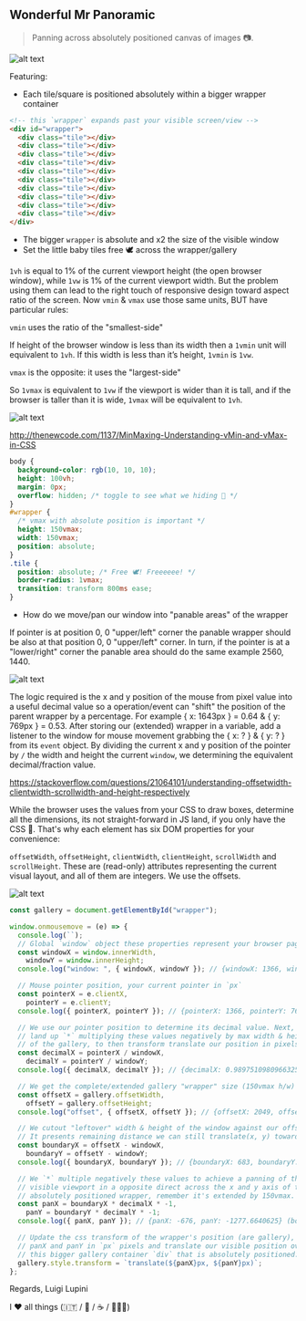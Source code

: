 ## Wonderful Mr Panoramic

> Panning across absolutely positioned canvas of images 📷.

![alt text](./capture.png)

Featuring:

- Each tile/square is positioned absolutely within a bigger wrapper container

```html
<!-- this `wrapper` expands past your visible screen/view -->
<div id="wrapper">
  <div class="tile"></div>
  <div class="tile"></div>
  <div class="tile"></div>
  <div class="tile"></div>
  <div class="tile"></div>
  <div class="tile"></div>
  <div class="tile"></div>
  <div class="tile"></div>
  <div class="tile"></div>
  <div class="tile"></div>
</div>
```

- The bigger `wrapper` is absolute and x2 the size of the visible window
- Set the little baby tiles free 🕊️ across the wrapper/gallery

`1vh` is equal to 1% of the current viewport height (the open browser window),
while `1vw` is 1% of the current viewport width. But the problem using them can
lead to the right touch of responsive design toward aspect ratio of the screen.
Now `vmin` & `vmax` use those same units, BUT have particular rules:

`vmin` uses the ratio of the "smallest-side"

If height of the browser window is less than its width then a `1vmin` unit will
equivalent to `1vh`. If this width is less than it’s height, `1vmin` is `1vw`.

`vmax` is the opposite: it uses the "largest-side"

So `1vmax` is equivalent to `1vw` if the viewport is wider than it is tall, and
if the browser is taller than it is wide, `1vmax` will be equivalent to `1vh`.

![alt text](./assets/vmin-and-vmax.png)

http://thenewcode.com/1137/MinMaxing-Understanding-vMin-and-vMax-in-CSS

```css
body {
  background-color: rgb(10, 10, 10);
  height: 100vh;
  margin: 0px;
  overflow: hidden; /* toggle to see what we hiding 🤫 */
}
#wrapper {
  /* vmax with absolute position is important */
  height: 150vmax;
  width: 150vmax;
  position: absolute;
}
.tile {
  position: absolute; /* Free 🕊️! Freeeeee! */
  border-radius: 1vmax;
  transition: transform 800ms ease;
}
```

- How do we move/pan our window into "panable areas" of the wrapper

If pointer is at position 0, 0 "upper/left" corner the panable wrapper should be
also at that position 0, 0 "upper/left" corner. In turn, if the pointer is at a
"lower/right" corner the panable area should do the same example 2560, 1440.

![alt text](./assets/panning.png)

The logic required is the x and y position of the mouse from pixel value into a
useful decimal value so a operation/event can "shift" the position of the parent
wrapper by a percentage. For example { x: 1643px } = 0.64 & { y: 769px } = 0.53.
After storing our (extended) wrapper in a variable, add a listener to the window
for mouse movement grabbing the { x: ? } & { y: ? } from its `event` object. By
dividing the current x and y position of the pointer by `/` the width and height
the current `window`, we determining the equivalent decimal/fraction value.

https://stackoverflow.com/questions/21064101/understanding-offsetwidth-clientwidth-scrollwidth-and-height-respectively

While the browser uses the values from your CSS to draw boxes, determine all the
dimensions, its not straight-forward in JS land, if you only have the CSS 🤔.
That's why each element has six DOM properties for your convenience:

`offsetWidth`, `offsetHeight`, `clientWidth`, `clientHeight`, `scrollWidth` and `scrollHeight`. These are (read-only) attributes representing the current visual
layout, and all of them are integers. We use the offsets.

![alt text](./assets/handy-window-properties.png)

```js
const gallery = document.getElementById("wrapper");

window.onmousemove = (e) => {
  console.log(``);
  // Global `window` object these properties represent your browser page
  const windowX = window.innerWidth,
    windowY = window.innerHeight;
  console.log("window: ", { windowX, windowY }); // {windowX: 1366, windowY: 768}

  // Mouse pointer position, your current pointer in `px`
  const pointerX = e.clientX,
    pointerY = e.clientY;
  console.log({ pointerX, pointerY }); // {pointerX: 1366, pointerY: 768} (bottom/right)

  // We use our pointer position to determine its decimal value. Next, we
  // land up `*` multiplying these values negatively by max width & height
  // of the gallery, to then transform translate our position in pixels.
  const decimalX = pointerX / windowX,
    decimalY = pointerY / windowY;
  console.log({ decimalX, decimalY }); // {decimalX: 0.9897510980966325, decimalY: 0.9973958333333334}

  // We get the complete/extended gallery "wrapper" size (150vmax h/w)
  const offsetX = gallery.offsetWidth,
    offsetY = gallery.offsetHeight;
  console.log("offset", { offsetX, offsetY }); // {offsetX: 2049, offsetY: 2049}

  // We cutout "leftover" width & height of the window against our offset.
  // It presents remaining distance we can still translate(x, y) toward.
  const boundaryX = offsetX - windowX,
    boundaryY = offsetY - windowY;
  console.log({ boundaryX, boundaryY }); // {boundaryX: 683, boundaryY: 1281}

  // We `*` multiple negatively these values to achieve a panning of the
  // visible viewport in a opposite direct across the x and y axis of the
  // absolutely positioned wrapper, remember it's extended by 150vmax.
  const panX = boundaryX * decimalX * -1,
    panY = boundaryY * decimalY * -1;
  console.log({ panX, panY }); // {panX: -676, panY: -1277.6640625} (bottom/right)

  // Update the css transform of the wrapper's position (are gallery), we
  // panX and panY in `px` pixels and translate our visible position over
  // this bigger gallery container `div` that is absolutely positioned.
  gallery.style.transform = `translate(${panX}px, ${panY}px)`;
};
```

Regards,
Luigi Lupini

I ❤️ all things (🇮🇹 / 🛵 / ☕️ / 👨‍👩‍👧)
